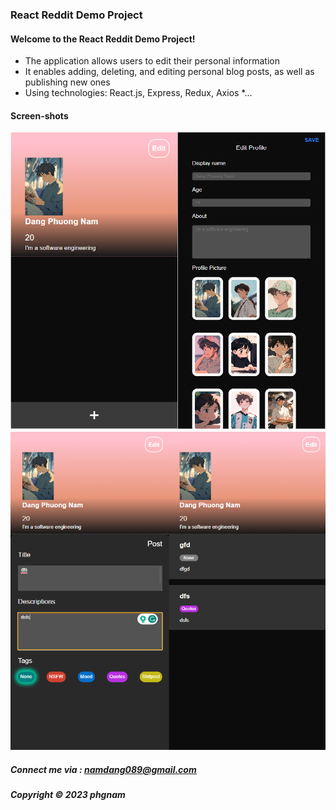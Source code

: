 ### React Reddit Demo Project

#### Welcome to the React Reddit Demo Project!

- The application allows users to edit their personal information 
- It enables adding, deleting, and editing personal blog posts, as well as publishing new ones
- Using technologies: React.js, Express, Redux, Axios
  \*...

#### Screen-shots
![React_Reddit_Demo interface](https://github.com/phgnamm/React_Reddit_Demo/blob/master/screenshots/demo.png)
![React_Reddit_Demo interface](https://github.com/phgnamm/React_Reddit_Demo/blob/master/screenshots/demo2.png)

##### Connect me via : namdang089@gmail.com

##### Copyright &#169; 2023 phgnam
